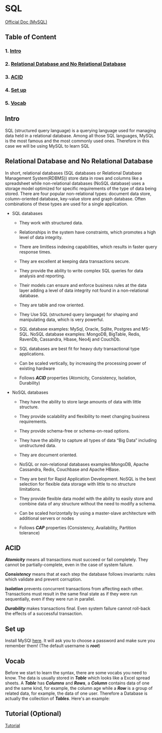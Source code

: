 # SQL

[Official Doc (MySQL)](https://www.mysql.com/)

## Table of Content
### 1. [Intro](#intro)
### 2. [Relational Database and No Relational Database](#relational-database-and-no-relational-database)
### 3. [ACID](#acid)
### 4. [Set up](#set-up)
### 5. [Vocab](#vocab)

## Intro

SQL (structured query language) is a querying language used for managing data held in a relational database. Among all those SQL languages, MySQL is the most famous and the most commonly used ones. Therefore in this case we will be using MySQL to learn SQL

## Relational Database and No Relational Database
In short, relational databases (SQL databases or Relational Database Management System(RDBMS)) store data in rows and columns like a spreadsheet while non-relational databases (NoSQL database) uses a storage model optimized for specific requirements of the type of data being stored. There are four popular non-relational types: document data store, column-oriented database, key-value store and graph database.  Often combinations of these types are used for a single application.

* SQL databases
  * They work with structured data.

  * Relationships in the system have constraints, which promotes a high level of data integrity.

  * There are limitless indexing capabilities, which results in faster query response times.

  * They are excellent at keeping data transactions secure.

  * They provide the ability to write complex SQL queries for data analysis and reporting.

  * Their models can ensure and enforce business rules at the data layer adding a level of data integrity not found in a non-relational database.

  * They are table and row oriented.

  * They Use SQL (structured query language) for shaping and manipulating data, which is very powerful.

  * SQL database examples: MySql, Oracle, Sqlite, Postgres and MS-SQL. NoSQL database examples: MongoDB, BigTable, Redis, RavenDb, Cassandra, Hbase, Neo4j and CouchDb.

  * SQL databases are best fit for heavy duty transactional type applications.
  * Can be scaled vertically, by increasing the processing power of existing hardware
  * Follows ***ACID*** properties (Atomicity, Consistency, Isolation, Durability)
  
* NoSQL databases
  * They have the ability to store large amounts of data with little structure.

  * They provide scalability and flexibility to meet changing business requirements.

  * They provide schema-free or schema-on-read options.

  * They have the ability to capture all types of data “Big Data” including unstructured data.

  * They are document oriented.

  * NoSQL or non-relational databases examples:MongoDB, Apache Cassandra, Redis, Couchbase and Apache HBase.

  * They are best for Rapid Application Development. NoSQL is the best selection for flexible data storage with little to no structure limitations.

  * They provide flexible data model with the ability to easily store and combine data of any structure without the need to modify a schema.
  * Can be scaled horizontally by using a master-slave architecture with additional servers or nodes
  * Follows ***CAP*** properties (Consistency, Availability, Partition tolerance)

## ACID
***Atomicity*** means all transactions must succeed or fail completely. They cannot be partially-complete, even in the case of system failure.

***Consistency*** means that at each step the database follows invariants: rules which validate and prevent corruption.

***Isolation*** prevents concurrent transactions from affecting each other. Transactions must result in the same final state as if they were run sequentially, even if they were run in parallel.

***Durability*** makes transactions final. Even system failure cannot roll-back the effects of a successful transaction.

## Set up
Install MySQl [here](https://dev.mysql.com/downloads/mysql/). It will ask you to choose a password and make sure you remember them! (The default username is ***root***)

## Vocab
Before we start to learn the syntax, there are some vocabs you need to know. The data is usually stored in ***Table*** which looks like a Excel spread sheets. A ***Table*** has ***Columns*** and ***Rows***, a ***Column*** contains data of one and the same kind, for example, the column age while a ***Row*** is a group of related data, for example, the data of one user. Therefore a Database is actually the collection of ***Tables***. Here's an example:
 


## Tutorial (Optional)

[Tutorial](https://www.youtube.com/watch?v=HXV3zeQKqGY)
